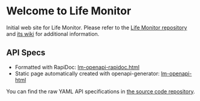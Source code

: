 # Welcome to Life Monitor

Initial web site for Life Monitor. Please refer to the
[Life Monitor repository](https://github.com/crs4/life_monitor) and
[its wiki](https://github.com/crs4/life_monitor/wiki) for additional information.

## API Specs

* Formatted with RapiDoc:  [lm-openapi-rapidoc.html](./lm-openapi-rapidoc.html)
* Static page automatically created with openapi-generator: [lm-openapi-html](./lm-openapi-html/index.html)

You can find the raw YAML API specifications in [the source code repository](https://github.com/crs4/life_monitor/tree/master/specs).  

